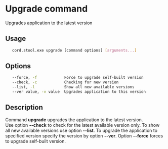 # Upgrade command
   Upgrades application to the latest version

## Usage
```sh
   cord.stool.exe upgrade [command options] [arguments...]
```

## Options
```sh
   --force, -f            Force to upgrade self-built version
   --check, -c            Checking for new version
   --list, -l             Show all new available versions
   --ver value, -v value  Upgrades application to this version
```

## Description
   Command **upgrade** upgrades the application to the latest version.</br>
   Use option **--check** to check for the latest available version only. To show all new available versions use option **--list**. To upgrade the application to specified version specify the version by option **--ver**. Option **--force** forces to upgrade self-built version.
